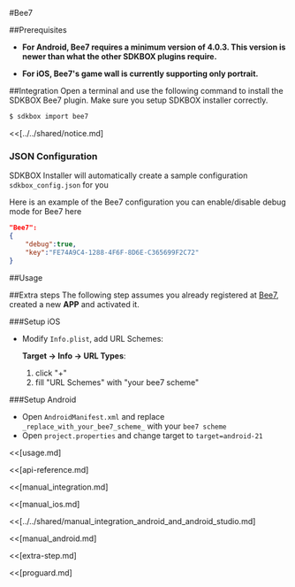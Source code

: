 <!--
Include Base: /Users/jtsm/Chukong-Inc/pr/en/src/bee7/v3-cpp
-->

#Bee7

##Prerequisites
* __For Android, Bee7 requires a minimum version of 4.0.3. This version is newer than what the other SDKBOX plugins require.__

* __For iOS, Bee7's game wall is currently supporting only portrait.__

##Integration
Open a terminal and use the following command to install the SDKBOX Bee7 plugin. Make sure you setup SDKBOX installer correctly.
```bash
$ sdkbox import bee7
```

<<[../../shared/notice.md]

<!--## Configuration
<<[../../shared/sdkbox_cloud.md]
<<[../../shared/remote_application_config.md]-->

### JSON Configuration
SDKBOX Installer will automatically create a sample configuration `sdkbox_config.json` for you

Here is an example of the Bee7 configuration you can enable/disable debug mode for Bee7 here

```json
"Bee7":
{
    "debug":true,
    "key":"FE74A9C4-1288-4F6F-8D6E-C365699F2C72"
}
```

<!--<<[sdkbox-config-encrypt.md]-->

##Usage

##Extra steps
The following step assumes you already registered at [Bee7](http://bee7.com/), created a new __APP__ and activated it.

###Setup iOS
* Modify `Info.plist`, add URL Schemes:

	__Target -> Info -> URL Types__:

	1. click "+"
	2. fill "URL Schemes" with "your bee7 scheme"

###Setup Android
* Open `AndroidManifest.xml` and replace `_replace_with_your_bee7_scheme_` with your `bee7 scheme`
* Open `project.properties` and change target to `target=android-21`

<<[usage.md]

<<[api-reference.md]

<<[manual_integration.md]

<<[manual_ios.md]

<<[../../shared/manual_integration_android_and_android_studio.md]

<<[manual_android.md]

<<[extra-step.md]

<<[proguard.md]
